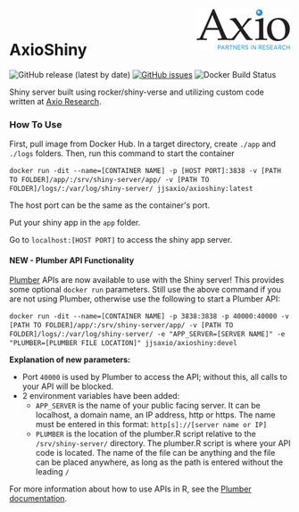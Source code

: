 <img align="right" src="https://raw.githubusercontent.com/jjsayleraxio/AxioShiny/master/images/axio-logo.png">
<br>

# AxioShiny 
![GitHub release (latest by date)](https://img.shields.io/github/v/release/jjsayleraxio/AxioShiny?logo=github&style=flat)
[![GitHub issues](https://img.shields.io/github/issues/jjsayleraxio/AxioShiny?logo=github&style=flat)](https://github.com/jjsayleraxio/AxioShiny/issues)
![Docker Build Status](https://img.shields.io/docker/build/jjsaxio/axioshiny?logo=docker&style=flat)

Shiny server built using rocker/shiny-verse and utilizing custom code written at [Axio Research](https://www.axioresearch.com/our-services/3-statistical-genetics-services/).

### How To Use

First, pull image from Docker Hub. In a target directory, create ```./app``` and ```./logs``` folders. Then, run this command to start the container

```
docker run -dit --name=[CONTAINER NAME] -p [HOST PORT]:3838 -v [PATH TO FOLDER]/app/:/srv/shiny-server/app/ -v [PATH TO FOLDER]/logs/:/var/log/shiny-server/ jjsaxio/axioshiny:latest
```

The host port can be the same as the container's port.

Put your shiny app in the ```app``` folder.

Go to ```localhost:[HOST PORT]``` to access the shiny app server.

#### NEW - Plumber API Functionality

[Plumber](https://www.rplumber.io/) APIs are now available to use with the Shiny server! This provides some optional ```docker run``` parameters. Still use the above command if you are not using Plumber, otherwise use the following to start a Plumber API:

```
docker run -dit --name=[CONTAINER NAME] -p 3838:3838 -p 40000:40000 -v [PATH TO FOLDER]/app/:/srv/shiny-server/app/ -v [PATH TO FOLDER]/logs/:/var/log/shiny-server/ -e "APP_SERVER=[SERVER NAME]" -e "PLUMBER=[PLUMBER FILE LOCATION]" jjsaxio/axioshiny:devel
```

__Explanation of new parameters:__

* Port ```40000``` is used by Plumber to access the API; without this, all calls to your API will be blocked.
* 2 environment variables have been added:
  * ```APP_SERVER``` is the name of your public facing server. It can be localhost, a domain name, an IP address, http or https. The name must be entered in this format: ```http[s]://[server name or IP]```
  * ```PLUMBER``` is the location of the plumber.R script relative to the ```/srv/shiny-server/``` directory. The plumber.R script is where your API code is located. The name of the file can be anything and the file can be placed anywhere, as long as the path is entered without the leading ```/```

For more information about how to use APIs in R, see the [Plumber documentation](https://www.rplumber.io/docs/).
